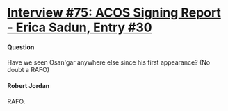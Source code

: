 # [Interview #75: ACOS Signing Report - Erica Sadun, Entry #30](https://www.theoryland.com/intvmain.php?i=75#30)

#### Question

Have we seen Osan'gar anywhere else since his first appearance? (No doubt a RAFO)

#### Robert Jordan

RAFO.

